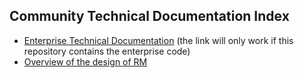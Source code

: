 ## Community Technical Documentation Index

* [Enterprise Technical Documentation](../../rm-enterprise/documentation/index.md) (the link will only work if this repository contains the enterprise code)
* [Overview of the design of RM](overview.md)
